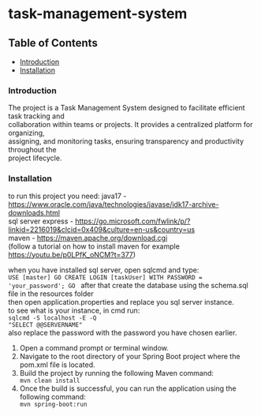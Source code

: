 # task-management-system


## Table of Contents

- [Introduction](#introduction)
- [Installation](#installation)

### Introduction <a id="introduction"></a>
The project is a Task Management System designed to facilitate efficient task tracking and<br>
collaboration within teams or projects. It provides a centralized platform for organizing, <br>
assigning, and monitoring tasks, ensuring transparency and productivity throughout the<br>
project lifecycle.
### Installation <a id="installation"></a>
to run this project you need:
java17 - https://www.oracle.com/java/technologies/javase/jdk17-archive-downloads.html <br>
sql server express - https://go.microsoft.com/fwlink/p/?linkid=2216019&clcid=0x409&culture=en-us&country=us <br>
maven - https://maven.apache.org/download.cgi <br>
(follow a tutorial on how to install maven for example https://youtu.be/p0LPfK_oNCM?t=377)

when you have installed sql server, open sqlcmd
and type:
<br><code>USE [master]
GO
CREATE LOGIN [taskUser] WITH PASSWORD = 'your_password';
GO
</code>
after that create the database using the schema.sql file in the resources folder<br>
then open application.properties and replace you sql server instance.<br>
to see what is your instance, in cmd run:<br>
<code>sqlcmd -S localhost -E -Q "SELECT @@SERVERNAME"</code><br>
also replace the password with the password you have chosen earlier.<br>
<ol>
  <li>Open a command prompt or terminal window.</li>
  <li>Navigate to the root directory of your Spring Boot project where the pom.xml file is located.</li>
  <li>Build the project by running the following Maven command:</li>
<code>mvn clean install</code><br>
  <li>Once the build is successful, you can run the application using the following command:</li>
<code>mvn spring-boot:run</code>
</ol>
